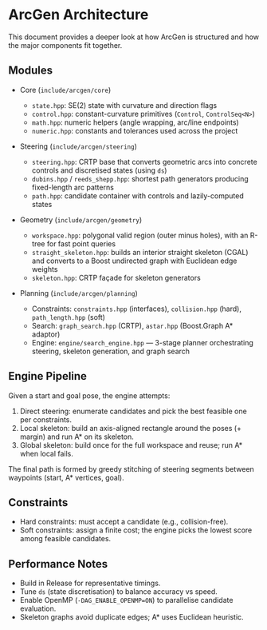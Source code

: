 # ArcGen Architecture

This document provides a deeper look at how ArcGen is structured and how the major components fit together.

## Modules

- Core (`include/arcgen/core`)
  - `state.hpp`: SE(2) state with curvature and direction flags
  - `control.hpp`: constant-curvature primitives (`Control`, `ControlSeq<N>`)
  - `math.hpp`: numeric helpers (angle wrapping, arc/line endpoints)
  - `numeric.hpp`: constants and tolerances used across the project

- Steering (`include/arcgen/steering`)
  - `steering.hpp`: CRTP base that converts geometric arcs into concrete controls and discretised states (using `ds`)
  - `dubins.hpp` / `reeds_shepp.hpp`: shortest path generators producing fixed-length arc patterns
  - `path.hpp`: candidate container with controls and lazily-computed states

- Geometry (`include/arcgen/geometry`)
  - `workspace.hpp`: polygonal valid region (outer minus holes), with an R-tree for fast point queries
  - `straight_skeleton.hpp`: builds an interior straight skeleton (CGAL) and converts to a Boost undirected graph with Euclidean edge weights
  - `skeleton.hpp`: CRTP façade for skeleton generators

- Planning (`include/arcgen/planning`)
  - Constraints: `constraints.hpp` (interfaces), `collision.hpp` (hard), `path_length.hpp` (soft)
  - Search: `graph_search.hpp` (CRTP), `astar.hpp` (Boost.Graph A* adaptor)
  - Engine: `engine/search_engine.hpp` — 3-stage planner orchestrating steering, skeleton generation, and graph search

## Engine Pipeline

Given a start and goal pose, the engine attempts:

1) Direct steering: enumerate candidates and pick the best feasible one per constraints.
2) Local skeleton: build an axis-aligned rectangle around the poses (+ margin) and run A* on its skeleton.
3) Global skeleton: build once for the full workspace and reuse; run A* when local fails.

The final path is formed by greedy stitching of steering segments between waypoints (start, A* vertices, goal).

## Constraints

- Hard constraints: must accept a candidate (e.g., collision-free).
- Soft constraints: assign a finite cost; the engine picks the lowest score among feasible candidates.

## Performance Notes

- Build in Release for representative timings.
- Tune `ds` (state discretisation) to balance accuracy vs speed.
- Enable OpenMP (`-DAG_ENABLE_OPENMP=ON`) to parallelise candidate evaluation.
- Skeleton graphs avoid duplicate edges; A* uses Euclidean heuristic.

